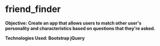 # friend_finder

<b>Objective:<b>
  Create an app that allows users to match other user's personality and characteristics based on questions that they're asked. 

Technologies Used:
Bootstrap 
jQuery
